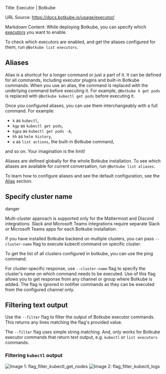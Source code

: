 Title: Executor | Botkube

URL Source: https://docs.botkube.io/usage/executor/

Markdown Content:
While deploying Botkube, you can specify which [executors](https://docs.botkube.io/configuration/executor) you want to enable.

To check which executors are enabled, and get the aliases configured for them, run `@Botkube list executors`.

Aliases[​](#aliases"DirectlinktoAliases")
---------------------------------------------

Alias is a shortcut for a longer command or just a part of it. It can be defined for all commands, including executor plugins and built-in Botkube commands. When you use an alias, the command is replaced with the underlying command before executing it. For example, `@Botkube k get pods` is replaced with `@Botkube kubectl get pods` before executing it.

Once you configured aliases, you can use them interchangeably with a full command. For example:

*   `k` as `kubectl`,
*   `kgp` as `kubectl get pods`,
*   `kgpa` as `kubectl get pods -A`,
*   `hh` as `helm history`,
*   `a` as `list actions`, the built-in Botkube command,

and so on. Your imagination is the limit!

Aliases are defined globally for the whole Botkube installation. To see which aliases are available for current conversation, run `@Botkube list aliases`.

To learn how to configure aliases and see the default configuration, see the [Alias](https://docs.botkube.io/configuration/alias) section.

Specify cluster name[​](#specify-cluster-name"DirectlinktoSpecifyclustername")
------------------------------------------------------------------------------------

danger

Multi-cluster approach is supported only for the Mattermost and Discord integrations. Slack and Microsoft Teams integrations require separate Slack or Microsoft Teams apps for each Botkube installation.

If you have installed Botkube backend on multiple clusters, you can pass `--cluster-name` flag to execute kubectl command on specific cluster.

To get the list of all clusters configured in botkube, you can use the ping command.

For cluster-specific response, use `--cluster-name` flag to specify the cluster's name on which command needs to be executed. Use of this flag allows you to get response from any channel or group where Botkube is added. The flag is ignored in notifier commands as they can be executed from the configured channel only.

Filtering text output[​](#filtering-text-output"DirectlinktoFilteringtextoutput")
---------------------------------------------------------------------------------------

Use the `--filter` flag to filter the output of Botkube executor commands. This returns any lines matching the flag's provided value.

The `--filter` flag uses simple string matching. And, only works for Botkube executor commands that return text output, e.g. `kubectl` or `list executors` commands.

### Filtering `kubectl` output[​](#filtering-kubectl-output"Directlinktofiltering-kubectl-output")

![Image 1: flag_filter_kubectl_get_nodes](https://docs.botkube.io/assets/images/flag_filter_kubectl_get_nodes-16a8e267dffa5c29c4f0cb53d549bbe9.png) ![Image 2: flag_filter_kubectl_logs](https://docs.botkube.io/assets/images/flag_filter_kubectl_logs-3740479b57c49363f90ba706f516d758.png)
